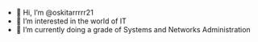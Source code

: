 - 👋 Hi, I’m @oskitarrrrr21
- 👀 I’m interested in the world of IT
- 🌱 I’m currently doing a grade of Systems and Networks Administration

<!---
oskitarrrrr21/oskitarrrrr21 is a ✨ special ✨ repository because its `README.md` (this file) appears on your GitHub profile.
You can click the Preview link to take a look at your changes.
--->
